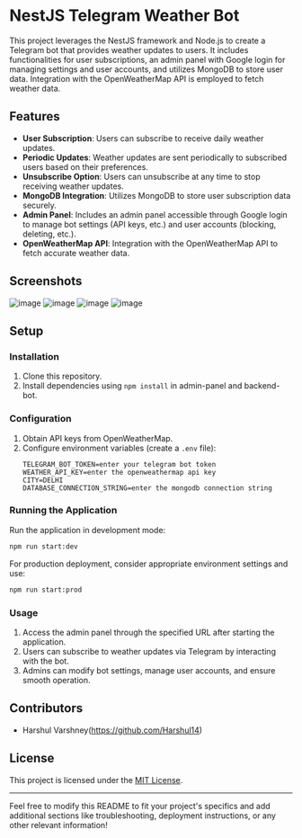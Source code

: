 # NestJS Telegram Weather Bot

This project leverages the NestJS framework and Node.js to create a Telegram bot that provides weather updates to users. It includes functionalities for user subscriptions, an admin panel with Google login for managing settings and user accounts, and utilizes MongoDB to store user data. Integration with the OpenWeatherMap API is employed to fetch weather data.

## Features

- **User Subscription**: Users can subscribe to receive daily weather updates.
- **Periodic Updates**: Weather updates are sent periodically to subscribed users based on their preferences.
- **Unsubscribe Option**: Users can unsubscribe at any time to stop receiving weather updates.
- **MongoDB Integration**: Utilizes MongoDB to store user subscription data securely.
- **Admin Panel**: Includes an admin panel accessible through Google login to manage bot settings (API keys, etc.) and user accounts (blocking, deleting, etc.).
- **OpenWeatherMap API**: Integration with the OpenWeatherMap API to fetch accurate weather data.

## Screenshots
![image](https://github.com/Harshul14/Harshul-Weather-BOT-AST-Consulting/assets/71930077/af52babf-58b0-4c8a-bb13-5457656adb2c)
![image](https://github.com/Harshul14/Harshul-Weather-BOT-AST-Consulting/assets/71930077/823f9b5a-3489-4cbb-9d97-b0b93f329884)
![image](https://github.com/Harshul14/Harshul-Weather-BOT-AST-Consulting/assets/71930077/1a75b0ae-280c-4bdd-8f22-4292cce7885f)
![image](https://github.com/Harshul14/Harshul-Weather-BOT-AST-Consulting/assets/71930077/7888e7e4-1666-4482-b5a2-18261611b2f4)


## Setup

### Installation

1. Clone this repository.
2. Install dependencies using `npm install` in admin-panel and backend-bot.

### Configuration

1. Obtain API keys from OpenWeatherMap.
2. Configure environment variables (create a `.env` file):
   ```
   TELEGRAM_BOT_TOKEN=enter your telegram bot token
   WEATHER_API_KEY=enter the openweathermap api key
   CITY=DELHI
   DATABASE_CONNECTION_STRING=enter the mongodb connection string
   ```
   
### Running the Application

Run the application in development mode:

```bash
npm run start:dev
```

For production deployment, consider appropriate environment settings and use:

```bash
npm run start:prod
```

### Usage

1. Access the admin panel through the specified URL after starting the application.
2. Users can subscribe to weather updates via Telegram by interacting with the bot.
3. Admins can modify bot settings, manage user accounts, and ensure smooth operation.

## Contributors

- Harshul Varshney(https://github.com/Harshul14)

## License

This project is licensed under the [MIT License](LICENSE).

---

Feel free to modify this README to fit your project's specifics and add additional sections like troubleshooting, deployment instructions, or any other relevant information!
